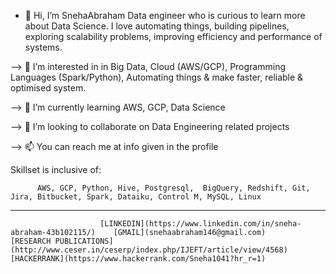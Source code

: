 - 👋 Hi, I’m SnehaAbraham 
Data engineer who is curious to learn more about Data Science. I love automating things, building pipelines, exploring scalability problems, improving efficiency 
and performance of systems.

--> 👀 I’m interested in in Big Data, Cloud (AWS/GCP), Programming Languages (Spark/Python), Automating things & make faster, reliable & optimised system.

--> 🌱 I’m currently learning AWS, GCP, Data Science

--> 💞️ I’m looking to collaborate on Data Engineering related projects

--> 📫 You can reach me at info given in the profile 

Skillset is inclusive of:
                  
          AWS, GCP, Python, Hive, Postgresql,  BigQuery, Redshift, Git, Jira, Bitbucket, Spark, Dataiku, Control M, MySQL, Linux
  
------------------------------------------------------------------------------------------------------------------------------------------------------------------

                        [LINKEDIN](https://www.linkedin.com/in/sneha-abraham-43b102115/)    [GMAIL](snehaabraham146@gmail.com)                                                                [RESEARCH PUBLICATIONS](http://www.ceser.in/ceserp/index.php/IJEFT/article/view/4568)         [HACKERRANK](https://www.hackerrank.com/Sneha1041?hr_r=1)
 

<!---
SnehaAbraham/SnehaAbraham is a ✨ special ✨ repository because its `README.md` (this file) appears on your GitHub profile.
You can click the Preview link to take a look at your changes.
--->
